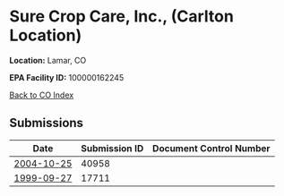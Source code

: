 # Sure Crop Care, Inc., (Carlton Location)

**Location:** Lamar, CO

**EPA Facility ID:** 100000162245

[Back to CO Index](../../index.md)

## Submissions

| Date | Submission ID | Document Control Number |
|------|--------------|-------------------------|
| [2004-10-25](submissions/40958.md) | 40958 |  |
| [1999-09-27](submissions/17711.md) | 17711 |  |
